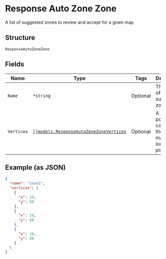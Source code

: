 
# Response Auto Zone Zone

A list of suggested zones to review and accept for a given map

## Structure

`ResponseAutoZoneZone`

## Fields

| Name | Type | Tags | Description |
|  --- | --- | --- | --- |
| `Name` | `*string` | Optional | The name of the suggested zone |
| `Vertices` | [`[]models.ResponseAutoZoneZoneVertices`](../../doc/models/response-auto-zone-zone-vertices.md) | Optional | A list of of points comprising the zones map location in pixels |

## Example (as JSON)

```json
{
  "name": "zone1",
  "vertices": [
    {
      "x": 16,
      "y": 88
    },
    {
      "x": 16,
      "y": 88
    },
    {
      "x": 16,
      "y": 88
    }
  ]
}
```

